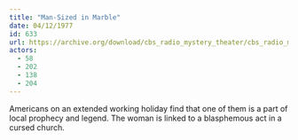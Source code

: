```yaml
---
title: "Man-Sized in Marble"
date: 04/12/1977
id: 633
url: https://archive.org/download/cbs_radio_mystery_theater/cbs_radio_mystery_theater-0601-0650.zip/cbs_radio_mystery_theater-0601-0650%2Fcbsrmt_0633_mansized_in_marble.mp3
actors:
  - 58
  - 202
  - 138
  - 204
---
```

Americans on an extended working holiday find that one of them is a part of local prophecy and legend. The woman is linked to a blasphemous act in a cursed church.
